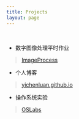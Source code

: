 ```yaml
---
title: Projects
layout: page
---
```


</br>

- 数字图像处理平时作业

> [ImageProcess](http://jinke.me/ImageProcess/)

- 个人博客

> [yichenluan.github.io](https://github.com/yichenluan/yichenluan.github.io)

- 操作系统实验

> [OSLabs](http://jinke.me/OSLab/)

